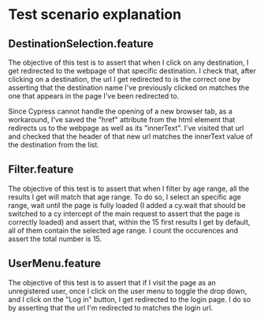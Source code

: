 # Test scenario explanation

## DestinationSelection.feature

The objective of this test is to assert that when I click on any destination, I get redirected to the webpage of that specific destination. I check that, after clicking on a destination, the url I get redirected to is the correct one by asserting that the destination name I've previously clicked on matches the one that appears in the page I've been redirected to.

Since Cypress cannot handle the opening of a new browser tab, as a workaround, I've saved the "href" attribute from the html element that redirects us to the webpage as well as its "innerText".
I've visited that url and checked that the header of that new url matches the innerText value of the destination from the list.

## Filter.feature

The objective of this test is to assert that when I filter by age range, all the results I get will match that age range. To do so, I select an specific age range, wait until the page is fully loaded (I added a cy.wait that should be switched to a cy intercept of the main request to assert that the page is correctly loaded) and assert that, within the 15 first results I get by default, all of them contain the selected age range. I count the occurences and assert the total number is 15.

## UserMenu.feature

The objective of this test is to assert that if I visit the page as an unregistered user, once I click on the user menu to toggle the drop down, and I click on the "Log in" button, I get redirected to the login page. I do so by asserting that the url I'm redirected to matches the login url.